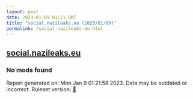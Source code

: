```yaml
---
layout: post
date: 2023-01-09 01:21 GMT
title: "social.nazileaks.eu (2023/01/09)"
permalink: /social-nazileaks-eu.html
---
```



## [social.nazileaks.eu](https://social.nazileaks.eu)

### No mods found

Report generated on: Mon Jan  9 01:21:58 2023. Data may be outdated or incorrect.
Ruleset version: [🏀](/version-basketball)
